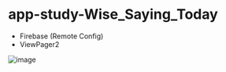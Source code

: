 # app-study-Wise_Saying_Today
* Firebase (Remote Config)
* ViewPager2

![image](https://user-images.githubusercontent.com/79093830/150488180-0d898823-520e-4f54-b887-785da2addbb9.png)
